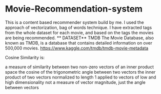 # Movie-Recommendation-system
This is a content based recommender system build by me. I used the approach of vectorization, bag of words technique. I have extracted tags from the whole dataset for each movie, and based on the tags the movies are being recommended.
**
DATASET**
TMDB
The Movie Database, also known as TMDB, is a database that contains detailed information on over 500,000 movies.
https://www.kaggle.com/tmdb/tmdb-movie-metadata


Cosine Similarity is:

a measure of similarity between two non-zero vectors of an inner product space
the cosine of the trigonometric angle between two vectors
the inner product of two vectors normalized to length 1
applied to vectors of low and high dimensionality
not a measure of vector magnitude, just the angle between vectors
